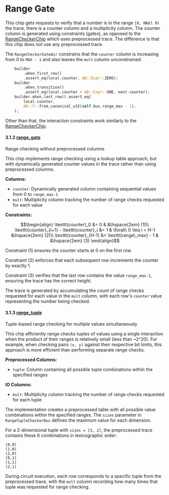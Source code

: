 # Range Gate

This chip gets requests to verify that a number is in the range `[0, MAX)`.
In the trace, there is a counter column and a multiplicity column.
The counter column is generated using constraints (gates), as opposed to the [RangeCheckerChip](../range/README.md) which uses preprocessed trace.
The difference is that this chip does not use any preprocessed trace.

The `RangeCheckerGateAir` constrains that the `counter` column is increasing from 0 to `MAX - 1` and also leaves the `mult` column unconstrained.

```rust
    builder
        .when_first_row()
        .assert_eq(local.counter, AB::Expr::ZERO);
    builder
        .when_transition()
        .assert_eq(local.counter + AB::Expr::ONE, next.counter);
    builder.when_last_row().assert_eq(
        local.counter,
        AB::F::from_canonical_u32(self.bus.range_max - 1),
    );
```

Other than that, the interaction constraints work similarly to the [RangeCheckerChip](../range/README.md).

#### 3.1.2 [range_gate](https://github.com/openvm-org/openvm/tree/main/crates/circuits/primitives/src/range_gate)

Range checking without preprocessed columns

This chip implements range checking using a lookup table approach, but with dynamically generated counter values in the trace rather than using preprocessed columns.

**Columns:**
- `counter`: Dynamically generated column containing sequential values from 0 to `range_max-1`
- `mult`: Multiplicity column tracking the number of range checks requested for each value

**Constraints:**

```math
\begin{align}
\texttt{counter}_0 &= 0 & &\hspace{2em} (1)\\
\texttt{counter}_{i+1} - \texttt{counter}_i &= 1 & \forall\ 0 \leq i < H-1 &\hspace{2em} (2)\\
\texttt{counter}_{H-1} &= \texttt{range\_max} - 1 & &\hspace{2em} (3)
\end{align}
```

Constraint (1) ensures the counter starts at 0 on the first row.

Constraint (2) enforces that each subsequent row increments the counter by exactly 1.

Constraint (3) verifies that the last row contains the value `range_max-1`, ensuring the trace has the correct height.

The trace is generated by accumulating the count of range checks requested for each value in the `mult` column, with each row's `counter` value representing the number being checked.

#### 3.1.3 [range_tuple](https://github.com/openvm-org/openvm/tree/main/crates/circuits/primitives/src/range_tuple)

Tuple-based range checking for multiple values simultaneously

This chip efficiently range checks tuples of values using a single interaction when the product of their ranges is relatively small (less than ~2^20). For example, when checking pairs `(x, y)` against their respective bit limits, this approach is more efficient than performing separate range checks.

**Preprocessed Columns:**
- `tuple`: Column containing all possible tuple combinations within the specified ranges

**IO Columns:**
- `mult`: Multiplicity column tracking the number of range checks requested for each tuple

The implementation creates a preprocessed table with all possible value combinations within the specified ranges. The `sizes` parameter in `RangeTupleCheckerBus` defines the maximum value for each dimension.

For a 2-dimensional tuple with `sizes = [3, 2]`, the preprocessed trace contains these 6 combinations in lexicographic order:
```
(0,0)
(1,0)
(2,0)
(0,1)
(1,1)
(2,1)
```

During circuit execution, each row corresponds to a specific tuple from the preprocessed trace, with the `mult` column recording how many times that tuple was requested for range checking.
